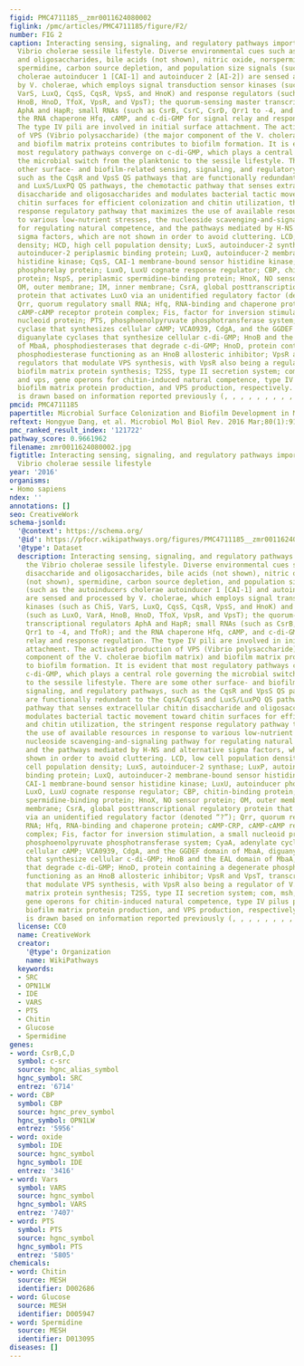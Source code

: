 ```yaml
---
figid: PMC4711185__zmr0011624080002
figlink: /pmc/articles/PMC4711185/figure/F2/
number: FIG 2
caption: Interacting sensing, signaling, and regulatory pathways important for the
  Vibrio cholerae sessile lifestyle. Diverse environmental cues such as chitin disaccharide
  and oligosaccharides, bile acids (not shown), nitric oxide, norspermidine (not shown),
  spermidine, carbon source depletion, and population size signals (such as the autoinducers
  cholerae autoinducer 1 [CAI-1] and autoinducer 2 [AI-2]) are sensed and processed
  by V. cholerae, which employs signal transduction sensor kinases (such as ChiS,
  VarS, LuxQ, CqsS, CqsR, VpsS, and HnoK) and response regulators (such as LuxO, VarA,
  HnoB, HnoD, TfoX, VpsR, and VpsT); the quorum-sensing master transcriptional regulators
  AphA and HapR; small RNAs (such as CsrB, CsrC, CsrD, Qrr1 to -4, and TfoR); and
  the RNA chaperone Hfq, cAMP, and c-di-GMP for signal relay and response regulation.
  The type IV pili are involved in initial surface attachment. The activated production
  of VPS (Vibrio polysaccharide) (the major component of the V. cholerae biofilm matrix)
  and biofilm matrix proteins contributes to biofilm formation. It is evident that
  most regulatory pathways converge on c-di-GMP, which plays a central role governing
  the microbial switch from the planktonic to the sessile lifestyle. There are some
  other surface- and biofilm-related sensing, signaling, and regulatory pathways,
  such as the CqsR and VpsS QS pathways that are functionally redundant to the CqsA/CqsS
  and LuxS/LuxPQ QS pathways, the chemotactic pathway that senses extracellular chitin
  disaccharide and oligosaccharides and modulates bacterial tactic movement toward
  chitin surfaces for efficient colonization and chitin utilization, the stringent
  response regulatory pathway that maximizes the use of available resources in response
  to various low-nutrient stresses, the nucleoside scavenging-and-signaling pathway
  for regulating natural competence, and the pathways mediated by H-NS and alternative
  sigma factors, which are not shown in order to avoid cluttering. LCD, low cell population
  density; HCD, high cell population density; LuxS, autoinducer-2 synthase; LuxP,
  autoinducer-2 periplasmic binding protein; LuxQ, autoinducer-2 membrane-bound sensor
  histidine kinase; CqsS, CAI-1 membrane-bound sensor histidine kinase; LuxU, autoinducer
  phosphorelay protein; LuxO, LuxU cognate response regulator; CBP, chitin-binding
  protein; NspS, periplasmic spermidine-binding protein; HnoX, NO sensor protein;
  OM, outer membrane; IM, inner membrane; CsrA, global posttranscriptional regulatory
  protein that activates LuxO via an unidentified regulatory factor (denoted “?”);
  Qrr, quorum regulatory small RNA; Hfq, RNA-binding and chaperone protein; cAMP-CRP,
  cAMP-cAMP receptor protein complex; Fis, factor for inversion stimulation, a small
  nucleoid protein; PTS, phosphoenolpyruvate phosphotransferase system; CyaA, adenylate
  cyclase that synthesizes cellular cAMP; VCA0939, CdgA, and the GGDEF domain of MbaA,
  diguanylate cyclases that synthesize cellular c-di-GMP; HnoB and the EAL domain
  of MbaA, phosphodiesterases that degrade c-di-GMP; HnoD, protein containing a degenerate
  phosphodiesterase functioning as an HnoB allosteric inhibitor; VpsR and VpsT, transcriptional
  regulators that modulate VPS synthesis, with VpsR also being a regulator of V. cholerae
  biofilm matrix protein synthesis; T2SS, type II secretion system; com, msh, rbm,
  and vps, gene operons for chitin-induced natural competence, type IV pilus production,
  biofilm matrix protein production, and VPS production, respectively. This figure
  is drawn based on information reported previously (, , , , , , , , , , , , , ).
pmcid: PMC4711185
papertitle: Microbial Surface Colonization and Biofilm Development in Marine Environments.
reftext: Hongyue Dang, et al. Microbiol Mol Biol Rev. 2016 Mar;80(1):91-138.
pmc_ranked_result_index: '121722'
pathway_score: 0.9661962
filename: zmr0011624080002.jpg
figtitle: Interacting sensing, signaling, and regulatory pathways important for the
  Vibrio cholerae sessile lifestyle
year: '2016'
organisms:
- Homo sapiens
ndex: ''
annotations: []
seo: CreativeWork
schema-jsonld:
  '@context': https://schema.org/
  '@id': https://pfocr.wikipathways.org/figures/PMC4711185__zmr0011624080002.html
  '@type': Dataset
  description: Interacting sensing, signaling, and regulatory pathways important for
    the Vibrio cholerae sessile lifestyle. Diverse environmental cues such as chitin
    disaccharide and oligosaccharides, bile acids (not shown), nitric oxide, norspermidine
    (not shown), spermidine, carbon source depletion, and population size signals
    (such as the autoinducers cholerae autoinducer 1 [CAI-1] and autoinducer 2 [AI-2])
    are sensed and processed by V. cholerae, which employs signal transduction sensor
    kinases (such as ChiS, VarS, LuxQ, CqsS, CqsR, VpsS, and HnoK) and response regulators
    (such as LuxO, VarA, HnoB, HnoD, TfoX, VpsR, and VpsT); the quorum-sensing master
    transcriptional regulators AphA and HapR; small RNAs (such as CsrB, CsrC, CsrD,
    Qrr1 to -4, and TfoR); and the RNA chaperone Hfq, cAMP, and c-di-GMP for signal
    relay and response regulation. The type IV pili are involved in initial surface
    attachment. The activated production of VPS (Vibrio polysaccharide) (the major
    component of the V. cholerae biofilm matrix) and biofilm matrix proteins contributes
    to biofilm formation. It is evident that most regulatory pathways converge on
    c-di-GMP, which plays a central role governing the microbial switch from the planktonic
    to the sessile lifestyle. There are some other surface- and biofilm-related sensing,
    signaling, and regulatory pathways, such as the CqsR and VpsS QS pathways that
    are functionally redundant to the CqsA/CqsS and LuxS/LuxPQ QS pathways, the chemotactic
    pathway that senses extracellular chitin disaccharide and oligosaccharides and
    modulates bacterial tactic movement toward chitin surfaces for efficient colonization
    and chitin utilization, the stringent response regulatory pathway that maximizes
    the use of available resources in response to various low-nutrient stresses, the
    nucleoside scavenging-and-signaling pathway for regulating natural competence,
    and the pathways mediated by H-NS and alternative sigma factors, which are not
    shown in order to avoid cluttering. LCD, low cell population density; HCD, high
    cell population density; LuxS, autoinducer-2 synthase; LuxP, autoinducer-2 periplasmic
    binding protein; LuxQ, autoinducer-2 membrane-bound sensor histidine kinase; CqsS,
    CAI-1 membrane-bound sensor histidine kinase; LuxU, autoinducer phosphorelay protein;
    LuxO, LuxU cognate response regulator; CBP, chitin-binding protein; NspS, periplasmic
    spermidine-binding protein; HnoX, NO sensor protein; OM, outer membrane; IM, inner
    membrane; CsrA, global posttranscriptional regulatory protein that activates LuxO
    via an unidentified regulatory factor (denoted “?”); Qrr, quorum regulatory small
    RNA; Hfq, RNA-binding and chaperone protein; cAMP-CRP, cAMP-cAMP receptor protein
    complex; Fis, factor for inversion stimulation, a small nucleoid protein; PTS,
    phosphoenolpyruvate phosphotransferase system; CyaA, adenylate cyclase that synthesizes
    cellular cAMP; VCA0939, CdgA, and the GGDEF domain of MbaA, diguanylate cyclases
    that synthesize cellular c-di-GMP; HnoB and the EAL domain of MbaA, phosphodiesterases
    that degrade c-di-GMP; HnoD, protein containing a degenerate phosphodiesterase
    functioning as an HnoB allosteric inhibitor; VpsR and VpsT, transcriptional regulators
    that modulate VPS synthesis, with VpsR also being a regulator of V. cholerae biofilm
    matrix protein synthesis; T2SS, type II secretion system; com, msh, rbm, and vps,
    gene operons for chitin-induced natural competence, type IV pilus production,
    biofilm matrix protein production, and VPS production, respectively. This figure
    is drawn based on information reported previously (, , , , , , , , , , , , , ).
  license: CC0
  name: CreativeWork
  creator:
    '@type': Organization
    name: WikiPathways
  keywords:
  - SRC
  - OPN1LW
  - IDE
  - VARS
  - PTS
  - Chitin
  - Glucose
  - Spermidine
genes:
- word: CsrB,C,D
  symbol: c-src
  source: hgnc_alias_symbol
  hgnc_symbol: SRC
  entrez: '6714'
- word: CBP
  symbol: CBP
  source: hgnc_prev_symbol
  hgnc_symbol: OPN1LW
  entrez: '5956'
- word: охide
  symbol: IDE
  source: hgnc_symbol
  hgnc_symbol: IDE
  entrez: '3416'
- word: Vars
  symbol: VARS
  source: hgnc_symbol
  hgnc_symbol: VARS
  entrez: '7407'
- word: PTS
  symbol: PTS
  source: hgnc_symbol
  hgnc_symbol: PTS
  entrez: '5805'
chemicals:
- word: Chitin
  source: MESH
  identifier: D002686
- word: Glucose
  source: MESH
  identifier: D005947
- word: Spermidine
  source: MESH
  identifier: D013095
diseases: []
---
```

